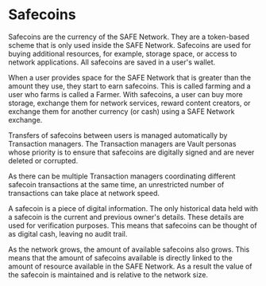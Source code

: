 # Safecoins
Safecoins are the currency of the SAFE Network. They are a token-based scheme that is only used inside the SAFE Network. Safecoins are used for buying additional resources, for example, storage space, or access to network applications. All safecoins are saved in a user's wallet.

When a user provides space for the SAFE Network that is greater than the amount they use, they start to earn safecoins. This is called farming and a user who farms is called a Farmer. With safecoins, a user can buy more storage, exchange them for network services, reward content creators, or exchange them for another currency (or cash) using a SAFE Network exchange.

Transfers of safecoins between users is managed automatically by Transaction managers. The Transaction managers are Vault personas whose priority is to ensure that safecoins are digitally signed and are never deleted or corrupted.

As there can be multiple Transaction managers coordinating different safecoin transactions at the same time, an unrestricted number of transactions can take place at network speed.

A safecoin is a piece of digital information. The only historical data held with a safecoin is the current and previous owner's details. These details are used for verification purposes. This means that safecoins can be thought of as digital cash, leaving no audit trail.

As the network grows, the amount of available safecoins also grows. This means that the amount of safecoins available is directly linked to the amount of resource available in the SAFE Network. As a result the value of the safecoin is maintained and is relative to the network size.
